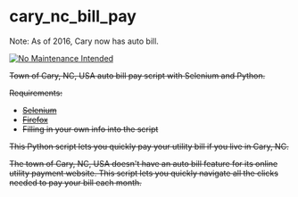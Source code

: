 # cary_nc_bill_pay

Note: As of 2016, Cary now has auto bill.

[![No Maintenance Intended](http://unmaintained.tech/badge.svg)](http://unmaintained.tech/)

~~Town of Cary, NC, USA auto bill pay script with Selenium and Python.~~

~~Requirements:~~
- ~~[Selenium](https://pypi.python.org/pypi/selenium)~~
- ~~[Firefox](https://www.mozilla.org/)~~
- ~~Filling in your own info into the script~~

~~This Python script lets you quickly pay your utility bill if you live in Cary, NC.~~

~~The town of Cary, NC, USA doesn't have an auto bill feature for its online utility payment website. This script lets you quickly navigate all the clicks needed to pay your bill each month.~~
